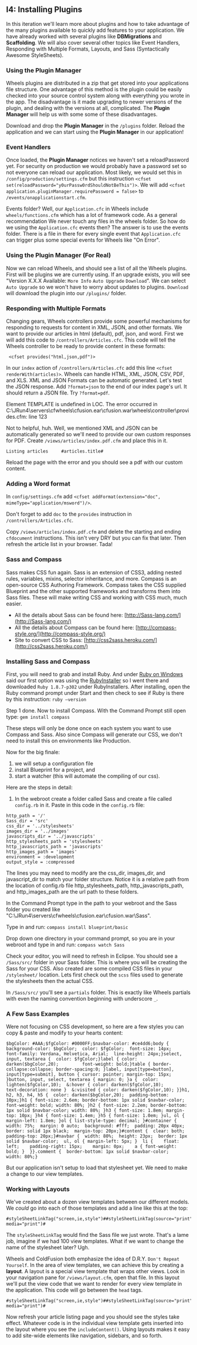 ## I4: Installing Plugins

In this iteration we'll learn more about plugins and how to take advantage of the many plugins available to quickly add features to your application. We have already worked with several plugins like **DBMigrations** and **Scaffolding**. We will also cover several other topics like Event Handlers, Responding with Multiple Formats, Layouts, and Sass (Syntactically Awesome StyleSheets).

### Using the **Plugin Manager**

Wheels plugins are distributed in a zip that get stored into your applications file structure. One advantage of this method is the plugin could be easily checked into your source control system along with everything you wrote in the app. The disadvantage is it made upgrading to newer versions of the plugin, and dealing with the versions at all, complicated. The **Plugin Manager** will help us with some some of these disadvantages.

Download and drop the **Plugin Manager** in the `/plugins` folder. Reload the application and we can start using the **Plugin Manager** in our application!

### Event Handlers

Once loaded, the **Plugin Manager** notices we haven't set a reloadPassword yet. For security on production we would probably have a password set so not everyone can reload our application. Most likely, we would set this in `/config/production/settings.cfm` but this instruction `<cfset set(reloadPassword="y0urPassw0rdShouldNotBeThis")>`. We will add `<cfset application.pluginManager.requirePassword = false>` to `/events/onapplicationstart.cfm`.

Events folder? Well, our `Application.cfc` in Wheels include `wheels/functions.cfm` which has a lot of framework code. As a general recommendation We never touch any files in the wheels folder. So how do we using the `Application.cfc` events then? The answer is to use the events folder. There is a file in there for every single event that `Application.cfc` can trigger plus some special events for Wheels like "On Error".

### Using the **Plugin Manager** (For Real)

Now we can reload Wheels, and should see a list of all the Wheels plugins. First will be plugins we are currently using. If an upgrade exists, you will see "Version X.X.X Available: `More Info` `Auto Upgrade` `Download`". We can select `Auto Upgrade` so we won't have to worry about updates to plugins. `Download` will download the plugin into our `/plugins/` folder.

### Responding with Multiple Formats

Changing gears, Wheels controllers provide some powerful mechanisms for responding to requests for content in XML, JSON, and other formats. We want to provide our articles in html (default), pdf, json, and word. First we will add this code to `/controllers/Articles.cfc`. This code will tell the Wheels controller to be ready to provide content in these formats:

~~~~ {lang="cfm"}
 <cfset provides("html,json,pdf")>
~~~~

In our `index` action of `/controllers/Articles.cfc` add this line `<cfset renderWith(articles)>`. Wheels can handle HTML, XML, JSON, CSV, PDF, and XLS. XML and JSON Formats can be automatic generated. Let's test the JSON response. Add `?format=json` to the end of our index page's url. It should return a JSON file. Try `?format=pdf`.

Element TEMPLATE is undefined in LOC. The error occurred in C:\\JRun4\\servers\\cfwheels\\cfusion.ear\\cfusion.war\\wheels\\controller\\provides.cfm: line 123

Not to helpful, huh. Well, we mentioned XML and JSON can be automatically generated so we'll need to provide our own custom responses for PDF. Create `/views/articles/index.pdf.cfm` and place this in it.

~~~~ {lang="cfm"}
Listing articles     #articles.title#
~~~~

Reload the page with the error and you should see a pdf with our custom content.

### Adding a Word format

In `config/settings.cfm` add `<cfset addFormat(extension="doc", mimeType="application/msword")/>`.

Don't forget to add `doc` to the `provides` instruction in `/controllers/Articles.cfc`.

Copy `/views/articles/index.pdf.cfm` and delete the starting and ending `cfdocument` instructions. This isn't very DRY but you can fix that later. Then refresh the article list in your browser. Tada!

### Sass and Compass

Sass makes CSS fun again. Sass is an extension of CSS3, adding nested rules, variables, mixins, selector inheritance, and more. Compass is an open-source CSS Authoring Framework. Compass takes the CSS supplied Blueprint and the other supported frameworks and transforms them into Sass files. These will make writing CSS and working with CSS much, much easier.

-   All the details about Sass can be found here: [http://Sass-lang.com/](http://Sass-lang.com/)
-   All the details about Compass can be found here: [http://compass-style.org/](http://compass-style.org/)
-   Site to convert CSS to Sass: [http://css2sass.heroku.com/](http://css2sass.heroku.com/)

### Installing Sass and Compass

First, you will need to grab and install Ruby. And under [Ruby on Windows](http://www.ruby-lang.org/en/downloads/) said our first option was using the [RubyInstaller](http://rubyinstaller.org/downloads/) so I went there and downloaded `Ruby 1.8.7-p302` under RubyInstallers. After installing, open the Ruby command prompt under Start and then check to see if Ruby is there by this instruction: `ruby —version`

Step 1 done. Now to install Compass. With the Command Prompt still open type: `gem install compass`

These steps will only be done once on each system you want to use Compass and Sass. Also since Compass will generate our CSS, we don't need to install this on environments like Production.

Now for the big finale:

1) we will setup a configuration file
2) install Blueprint for a project, and
3) start a watcher (this will automate the compiling of our css).

Here are the steps in detail:

1) In the webroot create a folder called Sass and create a file called `config.rb` in it. Paste in this code in the `config.rb` file:

~~~~ {lang="ruby"}
http_path = '/'
Sass_dir = 'src'
css_dir = '../stylesheets'
images_dir = '../images'
javascripts_dir = '../javascripts'
http_stylesheets_path = 'stylesheets'
http_javascripts_path = 'javascripts'
http_images_path = 'images'
environment = :development
output_style = :compressed
~~~~

The lines you may need to modify are the css\_dir, images\_dir, and javascript\_dir to match your folder structure. Notice it is a relative path from the location of config.rb file http\_stylesheets\_path, http\_javascripts\_path, and http\_images\_path are the url path to these folders.

In the Command Prompt type in the path to your webroot and the Sass folder you created like "C:\\JRun4\\servers\\cfwheels\\cfusion.ear\\cfusion.war\\Sass".

Type in and run: `compass install blueprint/basic`

Drop down one directory in your command prompt, so you are in your webroot and type in and run: `compass watch Sass`

Check your editor, you will need to refresh in Eclipse. You should see a `/Sass/src/` folder in your Sass folder. This is where you will be creating the Sass for your CSS. Also created are some compiled CSS files in your `/stylesheet/` location. Lets first check out the `scss` files used to generate the stylesheets then the actual CSS.

In `/Sass/src/` you'll see a `partials` folder. This is exactly like Wheels partials with even the naming convention beginning with underscore `_`.

### A Few Sass Examples

Were not focusing on CSS development, so here are a few styles you can copy & paste and modify to your hearts content:

~~~~ {lang="Sass"}
$bgColor: #AAA;$fgColor: #0000FF;$navbar-color: #ce4dd6;body {  background-color: $bgColor;  color: $fgColor;  font-size: 14px;   font-family: Verdana, Helvetica, Arial;  line-height: 24px;}select, input, textarea {  color: $fgColor;}label { color: darken($bgColor,20);         font-weight: bold;}table { border-collapse:collapse; border-spacing:0; }label, input[type=button], input[type=submit], button { cursor: pointer; margin-top: 15px; }button, input, select, textarea { margin: 0; }a {  color: lighten($fgColor,10);  &:hover { color: darken($fgColor,10);            text-decoration: none }  &:visited { color: darken($fgColor,10); }}h1, h2, h3, h4, h5 {  color: darken($bgColor,20);  padding-bottom: 10px;}h1 { font-size: 2.6em; border-bottom: 1px solid $navbar-color; font-weight: bold; width: 80%; }h2 { font-size: 2.2em; border-bottom: 1px solid $navbar-color; width: 80%; }h3 { font-size: 1.8em; margin-top: 10px; }h4 { font-size: 1.4em; }h5 { font-size: 1.0em; }ul, ol { margin-left: 1.8em; }ol { list-style-type: decimal; }#container {  width: 75%;  margin: 0 auto;  background: #fff;  padding: 20px 40px;  border: solid 1px black;  margin-top: 20px;}#content {  clear: both;  padding-top: 20px;}#navbar {  width: 80%;  height: 23px;  border: 1px solid $navbar-color;  ul, ol { margin-left: 5px; }  li {    float: left;    padding-right: 15px;    margin: 0px;    a { font-weight: bold; }  }}.comment {  border-bottom: 1px solid $navbar-color;   width: 80%;}
~~~~

But our application isn't setup to load that stylesheet yet. We need to make a change to our view templates.

### Working with Layouts

We've created about a dozen view templates between our different models. We *could* go into each of those templates and add a line like this at the top:

~~~~ {lang="cfm"}
#styleSheetLinkTag("screen,ie,style")##styleSheetLinkTag(source="print", media="print")#
~~~~

The `styleSheetLinkTag` would find the Sass file we just wrote. That's a lame job, imagine if we had 100 view templates. What if we want to change the name of the stylesheet later? Ugh.

Wheels and ColdFusion both emphasize the idea of D.R.Y. `Don't Repeat Yourself`. In the area of view templates, we can achieve this by creating a **layout**. A layout is a special view template that wraps other views. Look in your navigation pane for `/views/layout.cfm`, open that file. In this layout we'll put the view code that we want to render for every view template in the application. This code will go between the `head` tags.

~~~~ {lang="cfm"}
#styleSheetLinkTag("screen,ie,style")##styleSheetLinkTag(source="print", media="print")#
~~~~

Now refresh your article listing page and you should see the styles take effect. Whatever code is in the individual view template gets inserted into the layout where you see the `includeContent()`. Using layouts makes it easy to add site-wide elements like navigation, sidebars, and so forth.